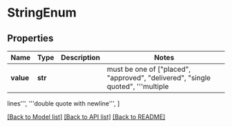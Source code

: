 # StringEnum


## Properties
Name | Type | Description | Notes
------------ | ------------- | ------------- | -------------
**value** | **str** |  |  must be one of ["placed", "approved", "delivered", "single quoted", '''multiple
lines''', '''double quote 
 with newline''', ]

[[Back to Model list]](../README.md#documentation-for-models) [[Back to API list]](../README.md#documentation-for-api-endpoints) [[Back to README]](../README.md)


